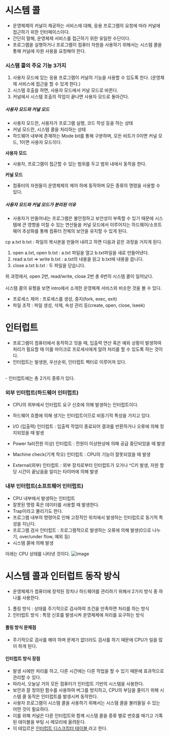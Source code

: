 <h1> 시스템 콜 </h1>

- 운영체제의 커널이 제공하는 서비스에 대해, 응용 프로그램의 요청에 따라 커널에 접근하기 위한 인터페이스이다.
- 간단히 말해, 운영체제 서비스를 접근하기 위한 유일한 수단이다.
- 프로그램을 실행하거나 프로그램이 컴퓨터 자원을 사용하기 위해서는 시스템 콜을 통해 커널에 자원 사용을 요청해야 한다.

<h3> 시스템 콜의 주요 기능 3가지 </h3>

1. 사용자 모드에 있는 응용 프로그램이 커널의 기능을 사용할 수 있도록 한다. (운영체제 서비스에 접근을 할 수 있게 한다.)
2. 시스템 호출을 하면, 사용자 모드에서 커널 모드로 바뀐다.
3. 커널에서 시스템 호출의 작업이 끝나면 사용자 모드로 돌아간다.

<h5> 사용자 모드와 커널 모드 </h5>

- 사용자 모드란, 사용자가 프로그램 실행, 코드 작성 등을 하는 상태
- 커널 모드란, 시스템 콜을 처리하는 상태
- 하드웨어 내부에 존재하는 Mode bit를 통해 구분하며, 모든 비트가 0이면 커널 모드, 1이면 사용자 모드이다.

<b> 사용자 모드 </b>

- 사용자, 프로그램이 접근할 수 있는 범위를 두고 범위 내에서 동작을 한다.

<b> 커널 모드 </b>

- 컴퓨터의 자원들이 운영체제의 제어 하에 동작하며 모든 종류의 명령을 사용할 수 있다.

<h5> 사용자 모드와 커널 모드가 분리된 이유 </h5>

- 사용자가 만들어내는 프로그램은 불안정하고 보안성이 부족할 수 있기 때문에 시스템에 큰 영향을 미칠 수 있는 연산들을 커널 모드에서 이루어지는 하드웨어/소프트웨어 추상화를 통해 컴퓨터 전체의 보안을 유지할 수 있게 된다.


cp a.txt b.txt : 파일의 복사본을 만들어 내려고 하면 다음과 같은 과정을 거치게 된다.
1. open a.txt, open b.txt : a.txt 파일을 열고 b.txt파일을 새로 만들어낸다.
2. read a.txt => write b.txt : a.txt의 내용을 읽고 b.txt에 내용을 씁니다.
3. close a.txt b.txt : 두 파일을 닫습니다.

위 과정에서, open 2번, read/write, close 2번 총 6번의 시스템 콜이 일어났다. </br>
</br>
시스템 콜의 유형을 보면 intro에서 소개한 운영체제 서비스와 비슷한 것을 볼 수 있다.

 - 프로세스 제어 : 프로세스를 생성, 중지(fork, exec, exit)
 - 파일 조작 : 파일 생성, 삭제, 속성 관리 등(create, open, close, lseek)

<h1> 인터럽트 </h1>

- 프로그램이 컴퓨터에서 동작하고 잇을 때, 입출력 연산 혹은 예외 상황이 발생하여 처리가 필요할 때 이를 마이크로 프로세서에게 알려 처리를 할 수 있도록 하는 것이다.
- 인터럽트는 발생원, 우선순위, 인터럽트 벡터로 이루어져 있다.
<br />
- 인터럽트에는 총 2가지 종류가 있다.

<h3> 외부 인터럽트(하드웨어 인터럽트) </h3>

- CPU의 외부에서 인터럽트 요구 신호에 의해 발생하는 인터럽트이다.
- 하드웨어 흐름에 의해 생기는 인터럽트이므로 비동기적 특성을 가지고 있다.

- I/O (입출력) 인터럽트 : 입출력 작업이 종료되어 결과를 반환하거나 오류에 의해 정지되었을 때 발생
- Power fail(전원 이상) 인터럽트 : 전원이 이상현상에 의해 공급 중단되었을 때 발생
- Machine check(기계 착오) 인터럽트 : CPU의 기능이 잘못되었을 때 발생
- External(외부) 인터럽트 : 외부 장치로부터 인터럽트가 오거나 ^C키 발생, 자원 할당 시간이 끝났음을 알리는 타이머에 의해 발생

<h3> 내부 인터럽트(소프트웨어 인터럽트) </h3>

- CPU 내부에서 발생하는 인터럽트
- 잘못된 명령 혹은 데이터를 사용할 때 발생한다.
- Trap이라고 불리기도 한다.
- 프로그램 내부의 명령어로 인해 고정적인 위치에서 발생하는 인터럽트로 동기적 특성을 지닌다.
- 프로그램 검사 인터럽트 : 프로그램적으로 발생하는 오류에 의해 발생(0으로 나누기, over/under flow, 예외 등)
- 시스템 콜에 의해 발생

아래는 CPU 상태를 나타낸 것이다.
![image](https://user-images.githubusercontent.com/62228401/227878720-d3a33436-5834-4041-913d-de5ad2d34d03.png)


<h1> 시스템 콜과 인터럽트 동작 방식 </h1>

- 운영체제가 컴퓨터에 장착된 장치나 하드웨어를 관리하기 위해서 2가지 방식 중 하나를 사용한다.

1. 폴링 방식 : 상태를 주기적으로 검사하여 조건을 만족하면 처리를 하는 방식
2. 인터럽트 방식 : 특정 신호를 발생시켜 운영체제에 처리를 요구하는 방식

<h4> 폴링 방식 문제점 </h4>

- 주기적으로 검사를 해야 하며 문제가 없더라도 검사를 하기 때문에 CPU가 일을 많이 하게 된다.

<h4> 인터럽트 방식 장점 </h4>

- 발생 시에만 처리를 하고, 다른 시간에는 다른 작업을 할 수 있기 때문에 효과적으로 관리할 수 있다.
- 따라서, 오늘날 거의 모든 컴퓨터가 인터럽트 기반의 시스템을 사용한다.
- 보안과 잘 정의된 함수를 사용하여 버그를 방지하고, CPU의 부담을 줄이기 위해 시스템 콜 동작은 인터럽트를 발생시켜 동작한다.
- 사용자 프로그램이 시스템 콜을 사용하기 위해서는 시스템 콜을 불러들일 수 있는 어떤 것이 필요하다.
- 이를 위해 커널은 다른 인터럽트와 함께 시스템 콜을 종류 별로 번호를 매기고 기록된 테이블을 부팅 시 메모리에 올려둔다.
- 이 테입르은 <u> 인터럽트 디스크립터 테이블 </u>라고 한다.
